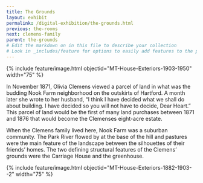 ```yaml
---
title: The Grounds
layout: exhibit
permalink: /digital-exhibition/the-grounds.html
previous: the-rooms
next: clemens-family
parent: the-grounds
# Edit the markdown on in this file to describe your collection
# Look in _includes/feature for options to easily add features to the page
---
```


{% include feature/image.html objectid="MT-House-Exteriors-1903-1950" width="75" %}

In November 1871, Olivia Clemens viewed a parcel of land in what was the budding Nook Farm neighborhood on the outskirts of Hartford. A month later she wrote to her husband, “I think I have decided what we shall do about building. I have decided so you will not have to decide, Dear Heart.” This parcel of land would be the first of many land purchases between 1871 and 1876 that would become the Clemenses eight-acre estate. 

When the Clemens family lived here, Nook Farm was a suburban community. The Park River flowed by at the base of the hill and pastures were the main feature of the landscape between the silhouettes of their friends’ homes. The two defining structural features of the Clemens’ grounds were the Carriage House and the greenhouse. 

{% include feature/image.html objectid="MT-House-Exteriors-1882-1903--2" width="75" %}

